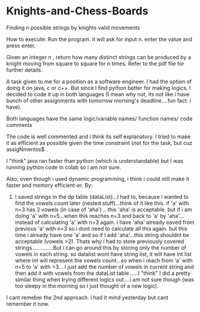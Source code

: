 # Knights-and-Chess-Boards
Finding n possible strings by knights valid movements

How to execute:
Run the program. it will ask for input n. enter the value and press enter. 


Given an integer n , return how many distinct strings can be produced by a knight moving from
square to square for n times. Refer to the pdf file for further details.

A task given to me for a position as a software engineer. I had the option of doing it on java, c or c++. But since I find python better for making logics, I decided to code it up in both languages (I mean why not, its not like i have bunch of other assignments with tomorrow morning's deadline....fun fact: i have). 

Both languages have the same logic/variable names/ function names/ code comments


The code is well commented and i think its self explanatory.
I tried to make it as efficient as possible given the time constraint (not for the task, but cuz assigNment$s$s$ .

I "think" java ran faster than python (which is understandable) but I was running python code in colab so i am not sure.

Also, even though i used dynamic programming, i think i could still make it faster and memory efficient-er. By:

1) I saved strings in the dp table (dataList)...I had to, because i wanted to find the vowels count later (nested stuff)...think of it like this. if 'a' with n=3 has 2 vowels (in case of 'aha') .. this 'aha' is acceptable. but if i am doing 'a' with n=5...when this reaches n=3 and back to 'a' by 'aha'... instead of calculating 'a' with n=3 again. i have 'aha' already eaved from previous 'a' with n=3  so i dont need to calculate all this again. but this time i already have one 'a' and so if I add 'aha'...this string shouldnt be acceptable (vowels >2).  Thats why i had to store previously covered strings..............But i can go around this by storing only the number of vowels in each string. so datalist wont have string list, it will have int list where int will represent the vowels count...so when i reach from 'a' with n=5 to 'a' with =3....I just add the number of vowels in current string and then add it with vowels from the dataList table......I "think" I did a pretty similar thing when trying different logics out....i am not sure though (was too sleepy in the morning so i just thought of a new logic).

I cant remeber the 2nd approach. i had it mind yesterday but cant remember it now. 
